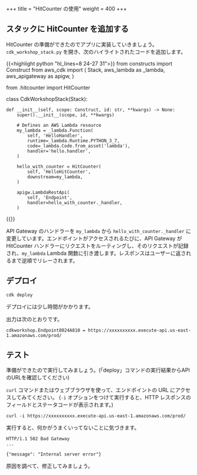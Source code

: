 +++
title = "HitCounter の使用"
weight = 400
+++

## スタックに HitCounter を追加する

HitCounter の準備ができたのでアプリに実装していきましょう。`cdk_workshop_stack.py` を開き、次のハイライトされたコードを追加します。

{{<highlight python "hl_lines=8 24-27 31">}}
from constructs import Construct
from aws_cdk import (
    Stack,
    aws_lambda as _lambda,
    aws_apigateway as apigw,
)

from .hitcounter import HitCounter


class CdkWorkshopStack(Stack):

    def __init__(self, scope: Construct, id: str, **kwargs) -> None:
        super().__init__(scope, id, **kwargs)

        # Defines an AWS Lambda resource
        my_lambda = _lambda.Function(
            self, 'HelloHandler',
            runtime=_lambda.Runtime.PYTHON_3_7,
            code=_lambda.Code.from_asset('lambda'),
            handler='hello.handler',
        )

        hello_with_counter = HitCounter(
            self, 'HelloHitCounter',
            downstream=my_lambda,
        )

        apigw.LambdaRestApi(
            self, 'Endpoint',
            handler=hello_with_counter._handler,
        )
{{</highlight>}}


API Gateway のハンドラーを `my_lambda` から `hello_with_counter._handler` に変更しています。エンドポイントがアクセスされるたびに、API Gateway が HitCounter ハンドラーにリクエストをルーティングし、そのリクエストが記録され、`my_lambda` Lambda 関数に引き渡します。レスポンスはユーザーに返されるまで逆順でリレーされます。

## デプロイ

```
cdk deploy
```
デプロイには少し時間がかかります。

出力は次のとおりです。

```text
cdkworkshop.Endpoint8024A810 = https://xxxxxxxxxx.execute-api.us-east-1.amazonaws.com/prod/
```

## テスト

準備ができたので実行してみましょう。(「deploy」コマンドの実行結果からAPIのURLを確認してください)

`curl` コマンドまたはウェブブラウザを使って、エンドポイントの URL にアクセスしてみてください。 (`-i` オプションをつけて実行すると、HTTP レスポンスのフィールドとステータコードが表示されます。)

```
curl -i https://xxxxxxxxxx.execute-api.us-east-1.amazonaws.com/prod/
```

実行すると、何かがうまくいってないことに気づきます。

```text
HTTP/1.1 502 Bad Gateway
...

{"message": "Internal server error"}
```

原因を調べて、修正してみましょう。
